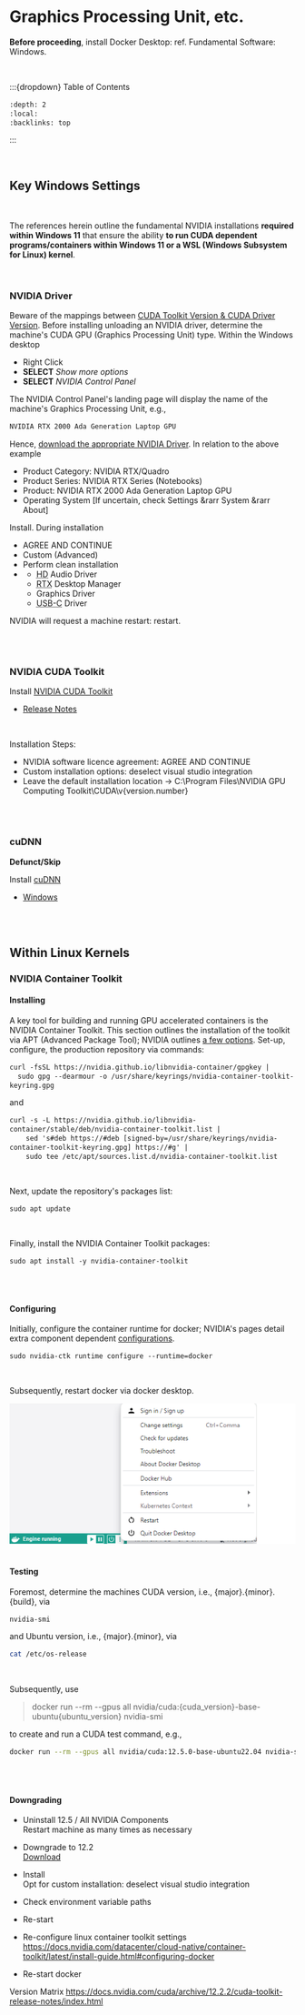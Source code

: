 
# Graphics Processing Unit, etc.

**Before proceeding**, install Docker Desktop: ref. Fundamental Software: Windows.

<br>

:::{dropdown} Table of Contents
```{contents}
:depth: 2
:local:
:backlinks: top
```
:::

<br>

## Key Windows Settings

<br>

The references herein outline the fundamental NVIDIA installations **required within Windows 11** that ensure the ability **to run CUDA dependent programs/containers within Windows 11 or a WSL (Windows Subsystem for Linux) kernel**. 

<br>
 
### NVIDIA Driver

Beware of the mappings between [CUDA Toolkit Version & CUDA Driver Version](https://docs.nvidia.com/cuda/cuda-toolkit-release-notes/index.html#id5:~:text=Windows%2C%20WSL-,CUDA%20Driver,-Running%20a%20CUDA).  Before installing unloading an NVIDIA driver, determine the machine's CUDA GPU (Graphics Processing Unit) type.  Within the Windows desktop

<ul class="disc">
  <li class="disc">Right Click</li>
  <li class="disc"><b>SELECT</b> <i>Show more options</i></li>
  <li class="disc"><b>SELECT</b> <i>NVIDIA Control Panel</i></li>
</ul>


The NVIDIA Control Panel's landing page will display the name of the machine's Graphics Processing Unit, e.g.,

```markdown
NVIDIA RTX 2000 Ada Generation Laptop GPU 
```

Hence, [download the appropriate NVIDIA Driver](https://www.nvidia.com/en-gb/drivers/).  In relation to the above example

<ul class="disc">
  <li class="disc">Product Category: NVIDIA RTX/Quadro</li>
  <li class="disc">Product Series: NVIDIA RTX Series (Notebooks)</li>
  <li class="disc">Product: NVIDIA RTX 2000 Ada Generation Laptop GPU</li>
  <li class="disc">Operating System [If uncertain, check Settings &rarr System &rarr About]</li>
</ul>

Install.  During installation

<ul class="disc">
  <li class="disc">AGREE AND CONTINUE</li>
  <li class="disc">Custom (Advanced)</li>
  <li class="disc">Perform clean installation</li>
  <li class="disc">
    <ul class="circle">
      <li class="circle"><abbr title="High Definition">HD</abbr> Audio Driver</li>
      <li class="circle"><abbr title="Ray Tracing eXtreme">RTX</abbr> Desktop Manager</li>
      <li class="circle">Graphics Driver</li>
      <li class="circle"><abbr title="Universal Serial Bus Type <b>C</b>">USB-C</abbr> Driver</li>
    </ul>
  </li>
</ul> 

NVIDIA will request a machine restart: restart.

<br>
<br>


### NVIDIA CUDA Toolkit

Install [NVIDIA CUDA Toolkit](https://developer.nvidia.com/cuda-downloads)
* [Release Notes](https://docs.nvidia.com/cuda/cuda-toolkit-release-notes/index.html)

<br>

Installation Steps:
* NVIDIA software licence agreement: AGREE AND CONTINUE
* Custom installation options: deselect visual studio integration
* Leave the default installation location $\rightarrow$ C:\Program Files\NVIDIA GPU Computing Toolkit\CUDA\v{version.number}


<br>
<br>

### cuDNN

**Defunct/Skip**

Install [cuDNN](https://developer.nvidia.com/cudnn)
* [Windows](https://docs.nvidia.com/deeplearning/cudnn/install-guide/index.html#install-windows)


<br>
<br>

## Within Linux Kernels

### NVIDIA Container Toolkit

#### Installing

A key tool for building and running GPU accelerated containers is the NVIDIA Container Toolkit.  This section outlines the installation of the toolkit via APT (Advanced Package Tool); NVIDIA outlines [a few options](https://docs.nvidia.com/datacenter/cloud-native/container-toolkit/latest/install-guide.html#installing-the-nvidia-container-toolkit).  Set-up, configure, the production repository via commands:

```shell
curl -fsSL https://nvidia.github.io/libnvidia-container/gpgkey | 
  sudo gpg --dearmour -o /usr/share/keyrings/nvidia-container-toolkit-keyring.gpg
```

and

```shell
curl -s -L https://nvidia.github.io/libnvidia-container/stable/deb/nvidia-container-toolkit.list | 
    sed 's#deb https://#deb [signed-by=/usr/share/keyrings/nvidia-container-toolkit-keyring.gpg] https://#g' | 
    sudo tee /etc/apt/sources.list.d/nvidia-container-toolkit.list
```

<br>

Next, update the repository's packages list:

```shell
sudo apt update
```

<br>

Finally, install the NVIDIA Container Toolkit packages:

```shell
sudo apt install -y nvidia-container-toolkit
```

<br>
<br>

#### Configuring

Initially, configure the container runtime for docker; NVIDIA's pages detail extra component dependent [configurations](https://docs.nvidia.com/datacenter/cloud-native/container-toolkit/latest/install-guide.html#configuration).  

```shell
sudo nvidia-ctk runtime configure --runtime=docker
```

<br>

Subsequently, restart docker via docker desktop.

<img src="../../../../assets/engine.png" alt="Docker Engine">

<br>
<br>

#### Testing

Foremost, determine the machines CUDA version, i.e.,  {major}.{minor}.{build}, via

```bash
nvidia-smi
```

and Ubuntu version, i.e., {major}.{minor}, via

```bash
cat /etc/os-release
```

<br>

Subsequently, use

> docker run --rm --gpus all nvidia/cuda:{cuda_version}-base-ubuntu{ubuntu_version} nvidia-smi

to create and run a CUDA test command, e.g.,

```bash
docker run --rm --gpus all nvidia/cuda:12.5.0-base-ubuntu22.04 nvidia-smi
```

<br>
<br>

#### Downgrading

* Uninstall 12.5 / All NVIDIA Components<br>
  Restart machine as many times as necessary

* Downgrade to 12.2<br>
  [Download](https://developer.nvidia.com/cuda-12-2-0-download-archive?target_os=Windows&target_arch=x86_64&target_version=11)

* Install<br>
  Opt for custom installation: deselect visual studio integration

* Check environment variable paths

* Re-start

* Re-configure linux container toolkit settings<br>
  https://docs.nvidia.com/datacenter/cloud-native/container-toolkit/latest/install-guide.html#configuring-docker

* Re-start docker


Version Matrix
https://docs.nvidia.com/cuda/archive/12.2.2/cuda-toolkit-release-notes/index.html


<br>
<br>

<br>
<br>

<br>
<br>

<br>
<br>
